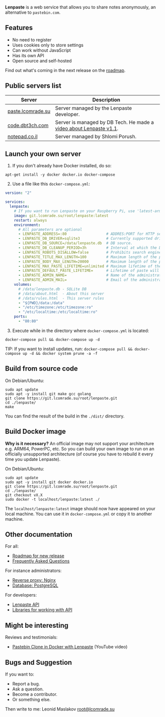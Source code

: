 **Lenpaste** is a web service that allows you to share notes anonymously, an alternative to `pastebin.com`.


## Features
- No need to register
- Uses cookies only to store settings
- Can work without JavaScript
- Has its own API
- Open source and self-hosted

Find out what's coming in the next release on the [roadmap](ROADMAP.md).



## Public servers list
| Server                                         | Description                                                                                                       |
| ---------------------------------------------- | ----------------------------------------------------------------------------------------------------------------- |
| [paste.lcomrade.su](https://paste.lcomrade.su) | Server managed by the Lenpaste developer.                                                                         |
| [code.dbt3ch.com](https://code.dbt3ch.com)     | Server is managed by DB Tech. He made a [video about Lenpaste v1.1](https://www.youtube.com/watch?v=YxcHxsZHh9A). |
| [notepad.co.il](https://notepad.co.il)         | Server managed by Shlomi Porush.                                                                                  |



## Launch your own server
1. If you don't already have Docker installed, do so:
```
apt-get install -y docker docker.io docker-compose
```

2. Use a file like this `docker-compose.yml`:
```yaml
version: "2"

services:
  lenpaste:
  	# If you want to run Lenpaste on your Raspberry Pi, use 'latest-armhf' instead of 'latest'.
    image: git.lcomrade.su/root/lenpaste:latest
    restart: always
    environment:
      # All parameters are optional
      - LENPASTE_ADDRESS=:80                  # ADDRES:PORT for HTTP server.
      - LENPASTE_DB_DRIVER=sqlite3            # Currently supported drivers: 'sqlite3' and 'postgres'.
      - LENPASTE_DB_SOURCE=/data/lenpaste.db  # DB source.
      - LENPASTE_DB_CLEANUP_PERIOD=3h         # Interval at which the DB is cleared of expired but not yet deleted pastes.
      - LENPASTE_ROBOTS_DISALLOW=false        # Prohibits search engine crawlers from indexing site using robots.txt file.
      - LENPASTE_TITLE_MAX_LENGTH=100         # Maximum length of the paste title. If 0 disable title, if -1 disable length limit.
      - LENPASTE_BODY_MAX_LENGTH=20000        # Maximum length of the paste body. If -1 disable length limit. Can't be -1.
      - LENPASTE_MAX_PASTE_LIFETIME=unlimited # Maximum lifetime of the paste. Examples: 10m, 1h 30m, 12h, 7w, 30d, 365d.
      - LENPASTE_DEFAULT_PASTE_LIFETIME=      # Lifetime of paste will be set by default in WEB interface. Examples: 10min, 1h, 1d, 2w, 6mon, 1y.
      - LENPASTE_ADMIN_NAME=                  # Name of the administrator of this server.
      - LENPASTE_ADMIN_MAIL=                  # Email of the administrator of this server.
    volumes:
      # /data/lenpaste.db - SQLite DB
      # /data/about.html  - About this server
      # /data/rules.html  - This server rules
      - "${PWD}/data:/data"
      - "/etc/timezone:/etc/timezone:ro"
      - "/etc/localtime:/etc/localtime:ro"
    ports:
      - "80:80"
```

3. Execute while in the directory where `docker-compose.yml` is located:
```
docker-compose pull && docker-compose up -d
```

TIP: If you want to install updates, run: `docker-compose pull && docker-compose up -d && docker system prune -a -f`



## Build from source code
On Debian/Ubuntu:
```
sudo apt update
sudo apt -y install git make gcc golang
git clone https://git.lcomrade.su/root/lenpaste.git
cd ./lenpaste/
make
```

You can find the result of the build in the `./dist/` directory.



## Build Docker image
**Why is it necessary?**
An official image may not support your architecture e.g. ARM64, PowerPC, etc.
So you can build your own image to run on an officially unsupported architecture
(of course you have to rebuild it every time you update Lenpaste).

On Debian/Ubuntu:
```
sudo apt update
sudo apt -y install git docker docker.io
git clone https://git.lcomrade.su/root/lenpaste.git
cd ./lenpaste/
git checkout vX.X
sudo docker -t localhost/lenpaste:latest ./
```

The `localhost/lenpaste:latest` image should now have appeared on your local machine.
You can use it in `docker-compose.yml` or copy it to another machine.



## Other documentation
For all:
- [Roadmap for new release](ROADMAP.md)
- [Frequently Asked Questions](FAQ.md)

For instance administrators:
- [Reverse proxy: Nginx](docs/reverse_proxy_nginx.md)
- [Database: PostgreSQL](docs/db_postgresql.md)

For developers:
- [Lenpaste API](https://paste.lcomrade.su/docs/apiv1)
- [Libraries for working with API](https://paste.lcomrade.su/docs/api_libs)



## Might be interesting
Reviews and testimonials:
- [Pastebin Clone in Docker with Lenpaste](https://www.youtube.com/watch?v=YxcHxsZHh9A) (YouTube video)



## Bugs and Suggestion
If you want to:
- Report a bug.
- Ask a question.
- Become a contributor.
- Or something else.

Then write to me: Leonid Maslakov <root@lcomrade.su>
